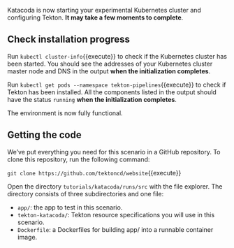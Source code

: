 Katacoda is now starting your experimental Kubernetes cluster and configuring
Tekton. **It may take a few moments to complete**.

## Check installation progress

Run `kubectl cluster-info`{{execute}} to check if the Kubernetes cluster has
been started. You should see the addresses of your Kubernetes cluster master
node and DNS in the output **when the initialization completes**.

Run `kubectl get pods --namespace tekton-pipelines`{{execute}} to check if
Tekton has been installed. All the components listed in the output should
have the status `running` **when the initialization completes**.

The environment is now fully functional.

## Getting the code

We’ve put everything you need for this scenario in a GitHub repository.
To clone this repository, run the following command:

`git clone https://github.com/tektoncd/website`{{execute}}

Open the directory `tutorials/katacoda/runs/src` with the file explorer.
The directory consists of three subdirectories and one file: 

* `app/`: the app to test in this scenario.
* `tekton-katacoda/`: Tekton resource specifications you will use in this scenario.
* `Dockerfile`: a Dockerfiles for building app/ into a runnable container image.
